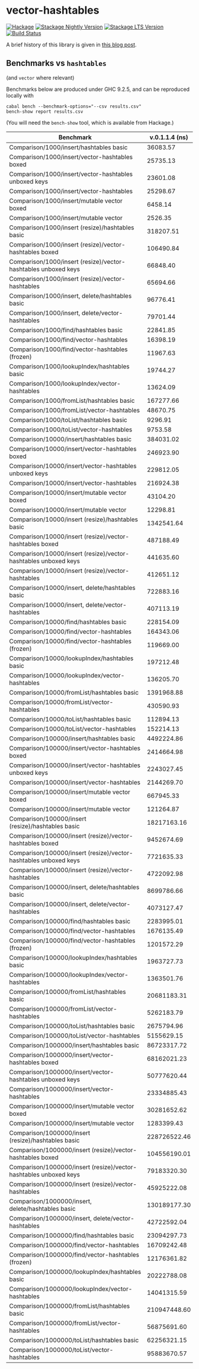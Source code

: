 # vector-hashtables


[![Hackage](https://img.shields.io/hackage/v/vector-hashtables.svg?label=Hackage)](https://hackage.haskell.org/package/vector-hashtables)
[![Stackage Nightly Version](https://www.stackage.org/package/vector-hashtables/badge/nightly?label=Stackage/Nightly)](https://www.stackage.org/package/vector-hashtables)
[![Stackage LTS Version](https://www.stackage.org/package/vector-hashtables/badge/lts?label=Stackage/LTS)](https://www.stackage.org/package/vector-hashtables)
[![Build Status](https://github.com/klapaucius/vector-hashtables/workflows/Haskell-CI/badge.svg)](https://github.com/klapaucius/vector-hashtables/actions?query=workflow%3Ahaskell-ci)

A brief history of this library is given in [this blog post](https://an-pro.org/posts/12-vector-hashtables.html).

## Benchmarks vs `hashtables`

(and `vector` where relevant)

Benchmarks below are produced under GHC 9.2.5, and can be reproduced locally with

```shellsession
cabal bench --benchmark-options="--csv results.csv"
bench-show report results.csv
```
(You will need the `bench-show` tool, which is available from Hackage.)


| Benchmark | v.0.1.1.4 (ns) | current (ns) |
| ----------------------------------------------------------------- | ------------ | ------------ | 
| Comparison/1000/insert/hashtables basic                              | 36083.57 | 36907.68 |
| Comparison/1000/insert/vector-hashtables boxed                       | 25735.13 | 17055.86 |
| Comparison/1000/insert/vector-hashtables unboxed keys                | 23601.08 | 15333.05 |
| Comparison/1000/insert/vector-hashtables                             | 25298.67 | 13881.72 |
| Comparison/1000/insert/mutable vector boxed                           | 6458.14 | 3658.16 |
| Comparison/1000/insert/mutable vector                                 | 2526.35 | 1282.13 |
| Comparison/1000/insert (resize)/hashtables basic                    | 318207.51 | 159834.87 |
| Comparison/1000/insert (resize)/vector-hashtables boxed             | 106490.84 | 25900.28 |
| Comparison/1000/insert (resize)/vector-hashtables unboxed keys       | 66848.40 | 25382.56 |
| Comparison/1000/insert (resize)/vector-hashtables                    | 65694.66 | 21393.31 |
| Comparison/1000/insert, delete/hashtables basic                      | 96776.41 | 72615.51 |
| Comparison/1000/insert, delete/vector-hashtables                     | 79701.44 | 20920.26 |
| Comparison/1000/find/hashtables basic                                | 22841.85 | 23678.93 |
| Comparison/1000/find/vector-hashtables                               | 16398.19 | 5586.93 |
| Comparison/1000/find/vector-hashtables (frozen)                      | 11967.63 | 3128.18 |
| Comparison/1000/lookupIndex/hashtables basic                         | 19744.27 | 19209.79 |
| Comparison/1000/lookupIndex/vector-hashtables                        | 13624.09 | 4978.75 |
| Comparison/1000/fromList/hashtables basic                           | 167277.66 | 162920.75 |
| Comparison/1000/fromList/vector-hashtables                           | 48670.75 | 25283.17 |
| Comparison/1000/toList/hashtables basic                               | 9296.91 | 9286.65 |
| Comparison/1000/toList/vector-hashtables                              | 9753.58 | 10022.51 |
| Comparison/10000/insert/hashtables basic                            | 384031.02 | 373885.01 |
| Comparison/10000/insert/vector-hashtables boxed                     | 246923.90 | 175892.73 |
| Comparison/10000/insert/vector-hashtables unboxed keys              | 229812.05 | 147689.46 |
| Comparison/10000/insert/vector-hashtables                           | 216924.38 | 128417.71 |
| Comparison/10000/insert/mutable vector boxed                         | 43104.20 | 42712.36 |
| Comparison/10000/insert/mutable vector                               | 12298.81 | 12193.85 |
| Comparison/10000/insert (resize)/hashtables basic                  | 1342541.64 | 1378595.70 |
| Comparison/10000/insert (resize)/vector-hashtables boxed            | 487188.49 | 273187.43 |
| Comparison/10000/insert (resize)/vector-hashtables unboxed keys     | 441635.60 | 242659.06 |
| Comparison/10000/insert (resize)/vector-hashtables                  | 412651.12 | 188011.22 |
| Comparison/10000/insert, delete/hashtables basic                    | 722883.16 | 736250.66 |
| Comparison/10000/insert, delete/vector-hashtables                   | 407113.19 | 200643.92 |
| Comparison/10000/find/hashtables basic                              | 228154.09 | 232874.24 |
| Comparison/10000/find/vector-hashtables                             | 164343.06 | 55693.39 |
| Comparison/10000/find/vector-hashtables (frozen)                    | 119669.00 | 31291.02 |
| Comparison/10000/lookupIndex/hashtables basic                       | 197212.48 | 191707.57 |
| Comparison/10000/lookupIndex/vector-hashtables                      | 136205.70 | 49762.50 |
| Comparison/10000/fromList/hashtables basic                         | 1391968.88 | 1562065.86 |
| Comparison/10000/fromList/vector-hashtables                         | 430590.93 | 233128.12 |
| Comparison/10000/toList/hashtables basic                            | 112894.13 | 114543.83 |
| Comparison/10000/toList/vector-hashtables                           | 152214.13 | 154034.89 |
| Comparison/100000/insert/hashtables basic                          | 4492224.86 | 4546924.57 |
| Comparison/100000/insert/vector-hashtables boxed                   | 2414664.98 | 1767261.44 |
| Comparison/100000/insert/vector-hashtables unboxed keys            | 2243027.45 | 1476174.02 |
| Comparison/100000/insert/vector-hashtables                         | 2144269.70 | 1272101.52 |
| Comparison/100000/insert/mutable vector boxed                       | 667945.33 | 666673.13 |
| Comparison/100000/insert/mutable vector                             | 121264.87 | 123138.53 |
| Comparison/100000/insert (resize)/hashtables basic                | 18217163.16 | 18777839.68 |
| Comparison/100000/insert (resize)/vector-hashtables boxed          | 9452674.69 | 7287443.14 |
| Comparison/100000/insert (resize)/vector-hashtables unboxed keys   | 7721635.33 | 5698107.38 |
| Comparison/100000/insert (resize)/vector-hashtables                | 4722092.98 | 2574932.04 |
| Comparison/100000/insert, delete/hashtables basic                  | 8699786.66 | 8790937.73 |
| Comparison/100000/insert, delete/vector-hashtables                 | 4073127.47 | 2010559.30 |
| Comparison/100000/find/hashtables basic                            | 2283995.01 | 2346364.66 |
| Comparison/100000/find/vector-hashtables                           | 1676135.49 | 588427.30 |
| Comparison/100000/find/vector-hashtables (frozen)                  | 1201572.29 | 319639.97 |
| Comparison/100000/lookupIndex/hashtables basic                     | 1963727.73 | 1931036.13 |
| Comparison/100000/lookupIndex/vector-hashtables                    | 1363501.76 | 499992.98 |
| Comparison/100000/fromList/hashtables basic                       | 20681183.31 | 30059346.94 |
| Comparison/100000/fromList/vector-hashtables                       | 5262183.79 | 3945839.47 |
| Comparison/100000/toList/hashtables basic                          | 2675794.96 | 2702739.12 |
| Comparison/100000/toList/vector-hashtables                         | 5155629.15 | 5118781.70 |
| Comparison/1000000/insert/hashtables basic                        | 86723317.72 | 85752701.43 |
| Comparison/1000000/insert/vector-hashtables boxed                 | 68162021.23 | 75667649.90 |
| Comparison/1000000/insert/vector-hashtables unboxed keys          | 50777620.44 | 46615543.58 |
| Comparison/1000000/insert/vector-hashtables                       | 23334885.43 | 16025927.63 |
| Comparison/1000000/insert/mutable vector boxed                    | 30281652.62 | 32068295.04 |
| Comparison/1000000/insert/mutable vector                           | 1283399.43 | 1393859.51 |
| Comparison/1000000/insert (resize)/hashtables basic              | 228726522.46 | 282346897.14 |
| Comparison/1000000/insert (resize)/vector-hashtables boxed       | 104556190.01 | 84385042.40 |
| Comparison/1000000/insert (resize)/vector-hashtables unboxed keys | 79183320.30 | 62413398.66 |
| Comparison/1000000/insert (resize)/vector-hashtables              | 45925222.08 | 28777902.04 |
| Comparison/1000000/insert, delete/hashtables basic               | 130189177.30 | 134399640.44 |
| Comparison/1000000/insert, delete/vector-hashtables               | 42722592.04 | 23648387.28 |
| Comparison/1000000/find/hashtables basic                          | 23094297.73 | 24583079.42 |
| Comparison/1000000/find/vector-hashtables                         | 16709242.48 | 6178348.57 |
| Comparison/1000000/find/vector-hashtables (frozen)                | 12176361.82 | 3425505.60 |
| Comparison/1000000/lookupIndex/hashtables basic                   | 20222788.08 | 19753759.16 |
| Comparison/1000000/lookupIndex/vector-hashtables                  | 14041315.59 | 5357116.98 |
| Comparison/1000000/fromList/hashtables basic                     | 210947448.60 | 222974094.62 |
| Comparison/1000000/fromList/vector-hashtables                     | 56875691.60 | 49212505.34 |
| Comparison/1000000/toList/hashtables basic                        | 62256321.15 | 66351583.99 |
| Comparison/1000000/toList/vector-hashtables                       | 95883670.57 | 98441804.39 |
